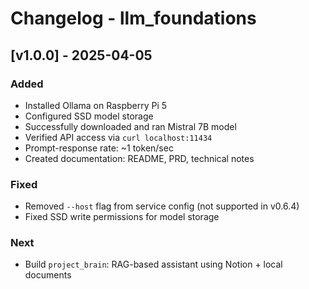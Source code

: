 # Changelog - llm_foundations

## [v1.0.0] - 2025-04-05

### Added
- Installed Ollama on Raspberry Pi 5
- Configured SSD model storage
- Successfully downloaded and ran Mistral 7B model
- Verified API access via `curl localhost:11434`
- Prompt-response rate: ~1 token/sec
- Created documentation: README, PRD, technical notes

### Fixed
- Removed `--host` flag from service config (not supported in v0.6.4)
- Fixed SSD write permissions for model storage

### Next
- Build `project_brain`: RAG-based assistant using Notion + local documents
